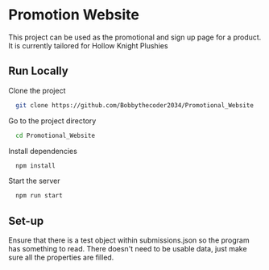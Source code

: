 # Promotion Website

This project can be used as the promotional and sign up page for a product. It is currently tailored for Hollow Knight Plushies

## Run Locally

Clone the project

```bash
  git clone https://github.com/Bobbythecoder2034/Promotional_Website
```

Go to the project directory

```bash
  cd Promotional_Website
```

Install dependencies

```bash
  npm install
```

Start the server

```bash
  npm run start
```


## Set-up

Ensure that there is a test object within submissions.json so the program has something to read. There doesn't need to be usable data, just make sure all the properties are filled.